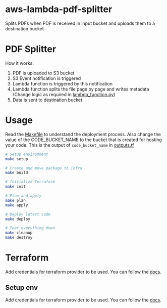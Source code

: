 # aws-lambda-pdf-splitter
Splits PDFs when PDF is received in input bucket and uploads them to a destination bucket

# PDF Splitter

How it works:

1. PDF is uploaded to S3 bucket
2. S3 Event notification is triggered
3. Lambda function is triggered by this notification
4. Lambda function splits the file page by page and writes metadata (Change logic as required in [lambda_function.py](code/lambda_function.py))
5. Data is sent to destination bucket

# Usage
Read the [Makefile](Makefile) to understand the deployment process. Also change the value of the CODE_BUCKET_NAME to the bucket that is created for hosting your code. This is the output of `code_bucket_name` in [outputs.tf](infra/outputs.tf)

```bash
# Setup environment
make setup

# Create and move package to infra
make build

# Initialize Terraform
make init

# Plan and apply
make plan
make apply

# Deploy latest code
make deploy

# Tear everything down
make cleanup
make destroy
```

# Terraform
Add credentials for terraform provider to be used. You can follow the [docs](https://registry.terraform.io/providers/hashicorp/aws/latest/docs).

## Setup env
Add credentials for terraform provider to be used. You can follow the [docs](https://registry.terraform.io/providers/hashicorp/aws/latest/docs).
